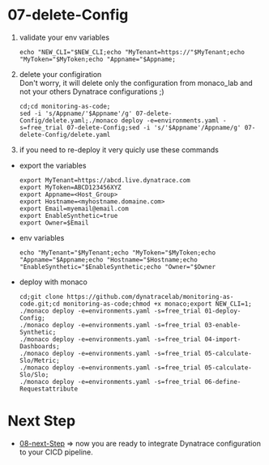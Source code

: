 # 07-delete-Config

1) validate your env variables  

       echo "NEW_CLI="$NEW_CLI;echo "MyTenant=https://"$MyTenant;echo "MyToken="$MyToken;echo "Appname="$Appname;
  
2) delete your configiration  
 Don't worry, it will delete only the configuration from monaco_lab and not your others Dynatrace configurations ;)   

       cd;cd monitoring-as-code;
       sed -i 's/Appname/'$Appname'/g' 07-delete-Config/delete.yaml;./monaco deploy -e=environments.yaml -s=free_trial 07-delete-Config;sed -i 's/'$Appname'/Appname/g' 07-delete-Config/delete.yaml
       
3) if you need to re-deploy it very quicly use these commands  

- export the variables

      export MyTenant=https://abcd.live.dynatrace.com
      export MyToken=ABCD123456XYZ
      export Appname=<Host_Group>
      export Hostname=<myhostname.domaine.com>
      export Email=myemail@email.com
      export EnableSynthetic=true
      export Owner=$Email

- env variables  

      echo "MyTenant="$MyTenant;echo "MyToken="$MyToken;echo "Appname="$Appname;echo "Hostname="$Hostname;echo "EnableSynthetic="$EnableSynthetic;echo "Owner="$Owner

- deploy with monaco  

      cd;git clone https://github.com/dynatracelab/monitoring-as-code.git;cd monitoring-as-code;chmod +x monaco;export NEW_CLI=1;
      ./monaco deploy -e=environments.yaml -s=free_trial 01-deploy-Config;
      ./monaco deploy -e=environments.yaml -s=free_trial 03-enable-Synthetic;
      ./monaco deploy -e=environments.yaml -s=free_trial 04-import-Dashboards;
      ./monaco deploy -e=environments.yaml -s=free_trial 05-calculate-Slo/Metric;
      ./monaco deploy -e=environments.yaml -s=free_trial 05-calculate-Slo/Slo;
      ./monaco deploy -e=environments.yaml -s=free_trial 06-define-Requestattribute
 
# Next Step
- [08-next-Step](https://github.com/dynatracelab/monitoring-as-code/tree/main/08-next-Step) => now you are ready to integrate Dynatrace configuration to your CICD pipeline.
